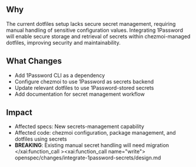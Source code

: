 ## Why
The current dotfiles setup lacks secure secret management, requiring manual handling of sensitive configuration values. Integrating 1Password will enable secure storage and retrieval of secrets within chezmoi-managed dotfiles, improving security and maintainability.

## What Changes
- Add 1Password CLI as a dependency
- Configure chezmoi to use 1Password as secrets backend
- Update relevant dotfiles to use 1Password-stored secrets
- Add documentation for secret management workflow

## Impact
- Affected specs: New secrets-management capability
- Affected code: chezmoi configuration, package management, and dotfiles using secrets
- **BREAKING**: Existing manual secret handling will need migration</content>
</xai:function_call ><xai:function_call name="write">
<parameter name="filePath">openspec/changes/integrate-1password-secrets/design.md